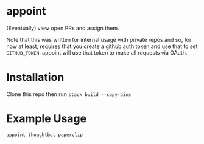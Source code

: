 # appoint

(Eventually) view open PRs and assign them.

Note that this was written for internal usage with private repos and so, for
now at least, requires that you create a github auth token and use that to set
`GITHUB_TOKEN`. appoint will use that token to make all requests via OAuth.

Installation
============

Clone this repo then run `stack build --copy-bins`

Example Usage
=============

```sh
appoint thoughtbot paperclip
```
